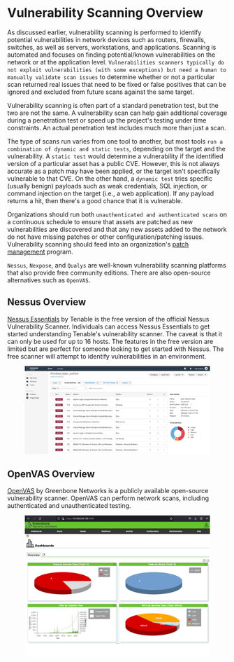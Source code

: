 # Vulnerability Scanning Overview

As discussed earlier, vulnerability scanning is performed to identify potential vulnerabilities in network devices such as routers, firewalls, switches, as well as servers, workstations, and applications. Scanning is automated and focuses on finding potential/known vulnerabilities on the network or at the application level. `Vulnerabilities scanners typically do not exploit vulnerabilities (with some exceptions) but need a human to manually validate scan issues` to determine whether or not a particular scan returned real issues that need to be fixed or false positives that can be ignored and excluded from future scans against the same target.

Vulnerability scanning is often part of a standard penetration test, but the two are not the same. A vulnerability scan can help gain additional coverage during a penetration test or speed up the project's testing under time constraints. An actual penetration test includes much more than just a scan.

The type of scans run varies from one tool to another, but most tools `run a combination of dynamic and static tests`, depending on the target and the vulnerability. A `static test` would determine a vulnerability if the identified version of a particular asset has a public CVE. However, this is not always accurate as a patch may have been applied, or the target isn't specifically vulnerable to that CVE. On the other hand, a `dynamic test` tries specific (usually benign) payloads such as weak credentials, SQL injection, or command injection on the target (i.e., a web application). If any payload returns a hit, then there's a good chance that it is vulnerable.

Organizations should run both `unauthenticated and authenticated scans` on a continuous schedule to ensure that assets are patched as new vulnerabilities are discovered and that any new assets added to the network do not have missing patches or other configuration/patching issues. Vulnerability scanning should feed into an organization's [patch management](https://en.wikipedia.org/wiki/Patch_\(computing\)) program.

`Nessus`, `Nexpose`, and `Qualys` are well-known vulnerability scanning platforms that also provide free community editions. There are also open-source alternatives such as `OpenVAS`.

## Nessus Overview

[Nessus Essentials](https://community.tenable.com/s/article/Nessus-Essentials) by Tenable is the free version of the official Nessus Vulnerability Scanner. Individuals can access Nessus Essentials to get started understanding Tenable's vulnerability scanner. The caveat is that it can only be used for up to 16 hosts. The features in the free version are limited but are perfect for someone looking to get started with Nessus. The free scanner will attempt to identify vulnerabilities in an environment.

<figure><img src="../../../../.gitbook/assets/image (8) (1) (1) (1) (1) (1) (1).png" alt=""><figcaption></figcaption></figure>

## OpenVAS Overview

[OpenVAS](https://www.openvas.org/) by Greenbone Networks is a publicly available open-source vulnerability scanner. OpenVAS can perform network scans, including authenticated and unauthenticated testing.

<figure><img src="../../../../.gitbook/assets/image (9) (1) (1) (1) (1) (1).png" alt=""><figcaption></figcaption></figure>
